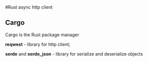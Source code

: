 #Rust async http client


## Cargo 
Cargo is the Rust package manager

**reqwest** - library for http client; 


**serde** and **serde_json** - library for serialize and deserialize objects
